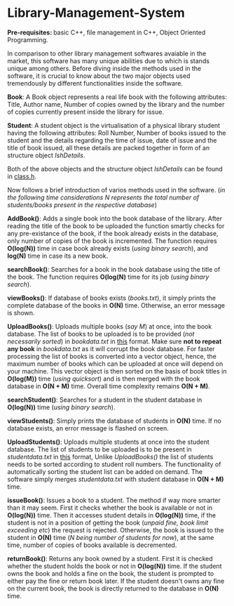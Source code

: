 # Library-Management-System
<b>Pre-requisites: </b>basic C++, file management in C++, Object Oriented Programming.

In comparison to other library management softwares avaiable in the market, this software has many unique abilities due to which is stands unique among others. Before diving inside the methods used in the software, it is crucial to know about the two major objects used tremendously by different functionalities inside the software.

<b>Book</b>: A Book object represents a real life book with the following attributes: Title, Author name, Number of copies owned by the library and the number of copies currently present inside the library for issue.

<b>Student</b>: A student object is the virtualisation of a physical library student having the following attributes: Roll Number, Number of books issued to the student and the details regarding the time of issue, date of issue and the title of book issued, all these details are packed together in form of an structure object <i>IshDetails</i>.

Both of the above objects and the structure object <i>IshDetails</i> can be found in [class.h](class.h).

Now follows a brief introduction of varios methods used in the software.
(<i>in the following time considerations N represents the total number of students/books present in the respective database</i>)

<b>AddBook()</b>: Adds a single book into the book database of the library. After reading the title of the book to be uploaded the function smartly checks for any pre-existance of the book, if the book already exists in the database, only number of copies of the book is incremented. The function requires <b>O(log(N))</b> time in case book already exists (<i>using binary search</i>), and <b>log(N)</b> time in case its a new book.

<b>searchBook()</b>: Searches for a book in the book database using the title of the book. The function requires <b>O(log(N)</b> time for its job (<i>using binary search</i>).

<b>viewBooks()</b>: If database of books exists (<i>books.txt</i>), it simply prints the complete database of the books in <b>O(N)</b> time. Otherwise, an error message is shown. 

<b>UploadBooks()</b>: Uploads multiple books (<i>say M</i>) at once, into the book database. The list of books to be uploaded is to be provided (<i>not necessarily sorted</i>) in <i>bookdata.txt</i> in [this](howToUploadBooks.txt) format. Make sure <b>not to repeat any book</b> in <i>bookdata.txt</i> as it will corrupt the book database. For faster processing the list of books is converted into a vector object, hence, the maximum number of books which can be uploaded at once will depend on your machine. This vector object is then sorted on the basis of book titles in <b>O(log(M))</b> time (<i>using quicksort</i>) and is then merged with the book database in <b>O(N + M)</b> time. Overall time complexity remains <b>O(N + M)</b>.

<b>searchStudent()</b>: Searches for a student in the student database in <b>O(log(N))</b> time (<i>using binary search</i>).

<b>viewStudents()</b>: Simply prints the database of students in <b>O(N)</b> time. If no database exists, an error message is flashed on screen.

<b>UploadStudents()</b>: Uploads multiple students at once into the student database. The list of students to be uploaded is to be present in <i>studentdata.txt</i> in [this](howToUploadStudents) format, Unlike <i>UploadBooks()</i> the list of students needs to be sorted according to student roll numbers. The functionality of automatically sorting the student list can be added on demand. The software simply merges <i>studentdata.txt</i> with student database in <b>O(N + M)</b> time.

<b>issueBook()</b>: Issues a book to a student. The method if way more smarter than it may seem. First it checks whether the book is available or not in <b>O(log(N))</b> time. Then it accesses student details in <b>O(log(N))</b> time, if the student is not in a position of getting the book (<i>unpaid fine, book limit exceeding etc</i>) the request is rejected. Otherwise, the book is issued to the student in <b>O(N)</b> time (<i>N being number of students for now</i>), at the same time, number of copies of books available is decremented.

<b>returnBook()</b>: Returns any book owned by a student. First it is checked whether the student holds the book or not in <b>O(log(N))</b> time. If the student owns the book and holds a fine on the book, the student is prompted to either pay the fine or return book later. If the student doesn't owns any fine on the current book, the book is directly returned to the database in <b>O(N)</b> time.


